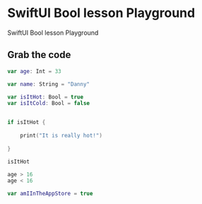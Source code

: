 # SwiftUI Bool lesson Playground
SwiftUI Bool lesson Playground


## Grab the code
```swift
var age: Int = 33

var name: String = "Danny"

var isItHot: Bool = true
var isItCold: Bool = false


if isItHot {
    
    print("It is really hot!")
    
}

isItHot

age > 16
age < 16

var amIInTheAppStore = true



```
